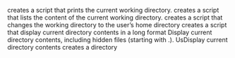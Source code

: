 creates a script that prints the current working directory.
creates a script that lists the content of the current working directory.
creates a script that changes the working directory to the user’s home directory
creates a script that display current directory contents in a long format
Display current directory contents, including hidden files (starting with .). UsDisplay current directory contents
creates a directory

